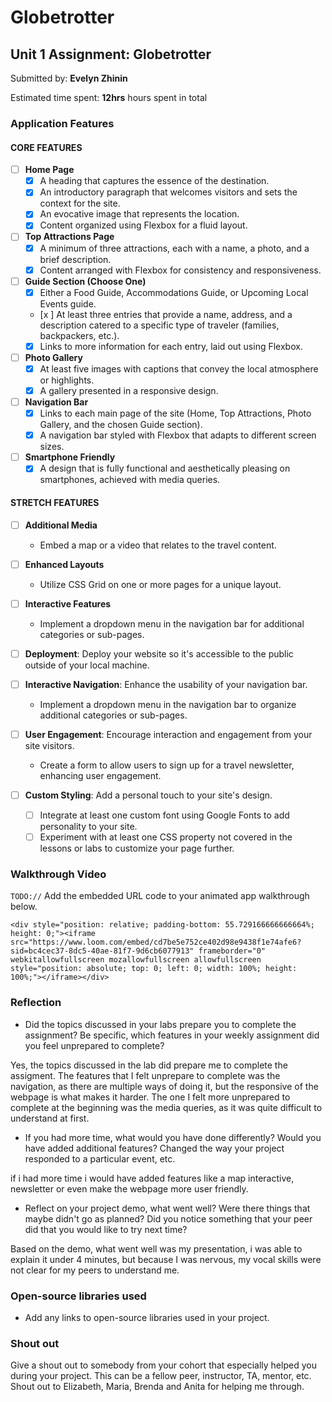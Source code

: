 # Globetrotter


## Unit 1 Assignment: Globetrotter

Submitted by: **Evelyn Zhinin**

Estimated time spent: **12hrs** hours spent in total



### Application Features

#### CORE FEATURES

- [ ] **Home Page**
  - [x] A heading that captures the essence of the destination.
  - [x] An introductory paragraph that welcomes visitors and sets the context for the site.
  - [x] An evocative image that represents the location.
  - [x] Content organized using Flexbox for a fluid layout.

- [ ] **Top Attractions Page**
  - [x] A minimum of three attractions, each with a name, a photo, and a brief description.
  - [x] Content arranged with Flexbox for consistency and responsiveness.

- [ ] **Guide Section (Choose One)**
  - [x] Either a Food Guide, Accommodations Guide, or Upcoming Local Events guide.
  - [x ] At least three entries that provide a name, address, and a description catered to a specific type of traveler (families, backpackers, etc.).
  - [x] Links to more information for each entry, laid out using Flexbox.

- [ ] **Photo Gallery**
  - [x] At least five images with captions that convey the local atmosphere or highlights.
  - [x] A gallery presented in a responsive design.

- [ ] **Navigation Bar**
  - [x] Links to each main page of the site (Home, Top Attractions, Photo Gallery, and the chosen Guide section).
  - [x] A navigation bar styled with Flexbox that adapts to different screen sizes.  

- [ ] **Smartphone Friendly**
  - [x] A design that is fully functional and aesthetically pleasing on smartphones, achieved with media queries.

#### STRETCH FEATURES

- [ ] **Additional Media**
  - Embed a map or a video that relates to the travel content.

- [ ] **Enhanced Layouts**
  - Utilize CSS Grid on one or more pages for a unique layout.

- [ ] **Interactive Features**
  - Implement a dropdown menu in the navigation bar for additional categories or sub-pages.

- [ ] **Deployment**: Deploy your website so it's accessible to the public outside of your local machine. 

- [ ] **Interactive Navigation**: Enhance the usability of your navigation bar.
  - Implement a dropdown menu in the navigation bar to organize additional categories or sub-pages.

- [ ] **User Engagement**: Encourage interaction and engagement from your site visitors.
  - Create a form to allow users to sign up for a travel newsletter, enhancing user engagement.

- [ ] **Custom Styling**: Add a personal touch to your site's design.
  - [ ] Integrate at least one custom font using Google Fonts to add personality to your site.
  - [ ] Experiment with at least one CSS property not covered in the lessons or labs to customize your page further.

### Walkthrough Video

`TODO://` Add the embedded URL code to your animated app walkthrough below.

`<div style="position: relative; padding-bottom: 55.729166666666664%; height: 0;"><iframe src="https://www.loom.com/embed/cd7be5e752ce402d98e9438f1e74afe6?sid=bc4cec37-8dc5-40ae-81f7-9d6cb6077913" frameborder="0" webkitallowfullscreen mozallowfullscreen allowfullscreen style="position: absolute; top: 0; left: 0; width: 100%; height: 100%;"></iframe></div>`

### Reflection

* Did the topics discussed in your labs prepare you to complete the assignment? Be specific, which features in your weekly assignment did you feel unprepared to complete?

Yes, the topics discussed in the lab did prepare me to complete the assigment. The features that I felt unprepare to complete was the navigation, as there are multiple ways of doing it, but the responsive of the webpage is what makes it harder. The one I felt more unprepared to complete at the beginning was the media queries, as it was quite difficult to understand at first. 

* If you had more time, what would you have done differently? Would you have added additional features? Changed the way your project responded to a particular event, etc.
  
if i had more time i would have added features like a map interactive, newsletter or even make the webpage more user friendly.

* Reflect on your project demo, what went well? Were there things that maybe didn't go as planned? Did you notice something that your peer did that you would like to try next time?


Based on the demo, what went well was my presentation, i was able to explain it under 4 minutes, but because I was nervous, my vocal skills were not clear for my peers to understand me. 

### Open-source libraries used

- Add any links to open-source libraries used in your project.

### Shout out

Give a shout out to somebody from your cohort that especially helped you during your project. This can be a fellow peer, instructor, TA, mentor, etc.
Shout out to Elizabeth, Maria, Brenda and Anita for helping me through. 
